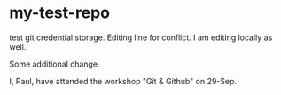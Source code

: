 # my-test-repo

test git credential storage. Editing line for conflict. I am editing locally as well.

Some additional change.

I, Paul, have attended the workshop "Git & Github" on 29-Sep.
